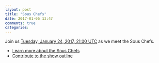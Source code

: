 ```yaml
---
layout: post
title: "Sous Chefs"
date: 2017-01-06 13:47
comments: true
categories:
---
```


Join us [Tuesday, January 24, 2017, 21:00 UTC](http://everytimezone.com/#2017-01-24,540,cn3) as we meet the Sous Chefs.

* [Learn more about the Sous Chefs](http://sous-chefs.org/)
* [Contribute to the show outline](https://github.com/foodfight/showz/blob/master/scripts/episode-105-sous-chefs.md)

